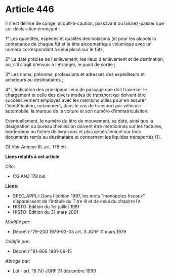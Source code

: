 # Article 446

Il n'est délivré de congé, acquit-à-caution, passavant ou laissez-passer que sur déclaration énonçant :

1° Les quantités, espèces et qualités des boissons (et pour les alcools la contenance de chaque fût et le titre alcoométrique
volumique avec un numéro correspondant à celui placé sur le fût) ;

2° La date précise de l'enlèvement, les lieux d'enlèvement et de destination, ou, s'il s'agit d'envois à l'étranger, le point
de sortie ;

3° Les noms, prénoms, professions et adresses des expéditeurs et acheteurs ou destinataires ;

4° L'indication des principaux lieux de passage que doit traverser le chargement et celle des divers modes de transport qui
doivent être successivement employés avec les mentions utiles pour en assurer l'identification, notamment, dans le cas de
transport par véhicule automobile, la marque de la voiture et son numéro d'immatriculation.

Eventuellement, le numéro du titre de mouvement, sa date, ainsi que la désignation du bureau d'émission doivent être
mentionnés sur les factures, bordereaux ou fiches de livraisons et plus généralement sur tous documents remis au destinataire
et concernant les liquides transportés (1).

(1) Voir Annexe III, art. 178 bis.

**Liens relatifs à cet article**

_Cite_:

  - CGIAN3 178 bis

**Liens**:

  - SPEC_APPLI: Dans l'édition 1997, les mots "monopoles fiscaux" disparaissent de l'intitulé du Titre III et de celui du chapitre IV
  - HISTO: Edition du 1er juillet 1981
  - HISTO: Edition du 31 mars 2001

_Modifié par_:

  - Décret n°79-200 1979-03-05 art. 3 JORF 11 mars 1979

_Codifié par_:

  - Décret n°81-866 1981-09-15

_Abrogé par_:

  - Loi - art. 18 (V) JORF 31 décembre 1999
